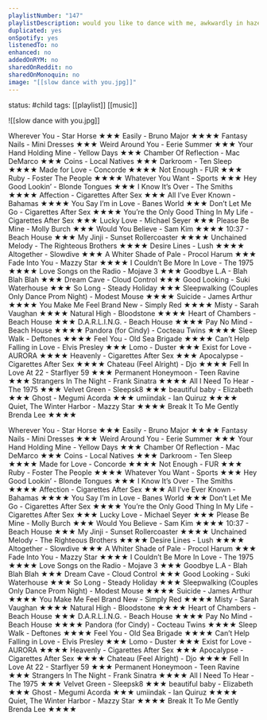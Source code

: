 ```yaml
---
playlistNumber: "147"
playlistDescription: would you like to dance with me, awkwardly in haze, to these slow tunes, on a cold tranquil night?
duplicated: yes
onSpotify: yes
listenedTo: no
enhanced: no
addedOnRYM: no
sharedOnReddit: no
sharedOnMonoquin: no
image: "[[slow dance with you.jpg]]"
---
```

status: #child 
tags: [[playlist]] [[music]] 


![[slow dance with you.jpg]]

Wherever You - Star Horse ★★★
Easily - Bruno Major ★★★★
Fantasy Nails - Mini Dresses ★★★
Weird Around You - Eerie Summer ★★★
Your Hand Holding Mine - Yellow Days ★★★
Chamber Of Reflection - Mac DeMarco ★★★
Coins - Local Natives ★★★
Darkroom - Ten Sleep ★★★★
Made for Love - Concorde ★★★★
Not Enough - FUR ★★★
Ruby - Foster The People ★★★★
Whatever You Want - Sports ★★★
Hey Good Lookin’ - Blonde Tongues ★★★
I Know It’s Over - The Smiths ★★★★
Affection - Cigarettes After Sex ★★★
All I’ve Ever Known - Bahamas ★★★★
You Say I’m in Love - Banes World ★★★
Don’t Let Me Go - Cigarettes After Sex ★★★★
You’re the Only Good Thing In My Life - Cigarettes After Sex ★★★
Lucky Love - Michael Seyer ★★★
Please Be Mine - Molly Burch ★★★
Would You Believe - Sam Kim ★★★★
10:37 - Beach House ★★★
My Jinji - Sunset Rollercoaster ★★★★
Unchained Melody - The Righteous Brothers ★★★★
Desire Lines - Lush ★★★★
Altogether - Slowdive ★★★
A Whiter Shade of Pale - Procol Harum ★★★
Fade Into You - Mazzy Star ★★★★
I Couldn’t Be More In Love - The 1975 ★★★★
Love Songs on the Radio - Mojave 3 ★★★
Goodbye L.A - Blah Blah Blah ★★★
Dream Cave - Cloud Control ★★★
Good Looking - Suki Waterhouse ★★★
So Long - Steady Holiday ★★★
Sleepwalking (Couples Only Dance Prom Night) - Modest Mouse ★★★★
Suicide - James Arthur ★★★★
You Make Me Feel Brand New - Simply Red ★★★★
Misty - Sarah Vaughan ★★★★
Natural High - Bloodstone ★★★★
Heart of Chambers - Beach House ★★★
D.A.R.L.I.N.G. - Beach House ★★★★
Pay No Mind - Beach House ★★★★
Pandora (for Cindy) - Cocteau Twins ★★★★
Sleep Walk - Deftones ★★★★
Feel You - Old Sea Brigade ★★★★
Can’t Help Falling in Love - Elvis Presley ★★★
Lomo - Duster ★★★
Exist for Love - AURORA ★★★★
Heavenly - Cigarettes After Sex ★★★
Apocalypse - Cigarettes After Sex ★★★★
Chateau (Feel Alright) - Djo ★★★★
Fell In Love At 22 - Starflyer 59 ★★★
Permanent Honeymoon - Teen Ravine ★★★
Strangers In The Night - Frank Sinatra ★★★★
All I Need To Hear - The 1975 ★★★
Velvet Green - Sleepsk8 ★★★
beautiful baby - Elizabeth ★★★
Ghost - Megumi Acorda ★★★
umiindak - Ian Quiruz ★★★★
Quiet, The Winter Harbor - Mazzy Star ★★★★
Break It To Me Gently  Brenda Lee ★★★★

Wherever You - Star Horse ★★★
Easily - Bruno Major ★★★★
Fantasy Nails - Mini Dresses ★★★
Weird Around You - Eerie Summer ★★★
Your Hand Holding Mine - Yellow Days ★★★
Chamber Of Reflection - Mac DeMarco ★★★
Coins - Local Natives ★★★
Darkroom - Ten Sleep ★★★★
Made for Love - Concorde ★★★★
Not Enough - FUR ★★★
Ruby - Foster The People ★★★★
Whatever You Want - Sports ★★★
Hey Good Lookin’ - Blonde Tongues ★★★
I Know It’s Over - The Smiths ★★★★
Affection - Cigarettes After Sex ★★★
All I’ve Ever Known - Bahamas ★★★★
You Say I’m in Love - Banes World ★★★
Don’t Let Me Go - Cigarettes After Sex ★★★★
You’re the Only Good Thing In My Life - Cigarettes After Sex ★★★
Lucky Love - Michael Seyer ★★★
Please Be Mine - Molly Burch ★★★
Would You Believe - Sam Kim ★★★★
10:37 - Beach House ★★★
My Jinji - Sunset Rollercoaster ★★★★
Unchained Melody - The Righteous Brothers ★★★★
Desire Lines - Lush ★★★★
Altogether - Slowdive ★★★
A Whiter Shade of Pale - Procol Harum ★★★
Fade Into You - Mazzy Star ★★★★
I Couldn’t Be More In Love - The 1975 ★★★★
Love Songs on the Radio - Mojave 3 ★★★
Goodbye L.A - Blah Blah Blah ★★★
Dream Cave - Cloud Control ★★★
Good Looking - Suki Waterhouse ★★★
So Long - Steady Holiday ★★★
Sleepwalking (Couples Only Dance Prom Night) - Modest Mouse ★★★★
Suicide - James Arthur ★★★★
You Make Me Feel Brand New - Simply Red ★★★★
Misty - Sarah Vaughan ★★★★
Natural High - Bloodstone ★★★★
Heart of Chambers - Beach House ★★★
D.A.R.L.I.N.G. - Beach House ★★★★
Pay No Mind - Beach House ★★★★
Pandora (for Cindy) - Cocteau Twins ★★★★
Sleep Walk - Deftones ★★★★
Feel You - Old Sea Brigade ★★★★
Can’t Help Falling in Love - Elvis Presley ★★★
Lomo - Duster ★★★
Exist for Love - AURORA ★★★★
Heavenly - Cigarettes After Sex ★★★
Apocalypse - Cigarettes After Sex ★★★★
Chateau (Feel Alright) - Djo ★★★★
Fell In Love At 22 - Starflyer 59 ★★★
Permanent Honeymoon - Teen Ravine ★★★
Strangers In The Night - Frank Sinatra ★★★★
All I Need To Hear - The 1975 ★★★
Velvet Green - Sleepsk8 ★★★
beautiful baby - Elizabeth ★★★
Ghost - Megumi Acorda ★★★
umiindak - Ian Quiruz ★★★★
Quiet, The Winter Harbor - Mazzy Star ★★★★
Break It To Me Gently  Brenda Lee ★★★★

